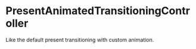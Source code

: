 # PresentAnimatedTransitioningController
Like the default present transitioning with custom animation.

